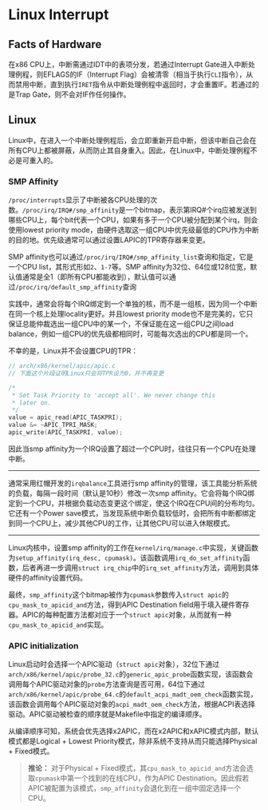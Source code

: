 # Linux Interrupt
## Facts of Hardware
在x86 CPU上，中断需通过IDT中的表项分发，若通过Interrupt Gate进入中断处理例程，则EFLAGS的IF（Interrupt Flag）会被清零（相当于执行`CLI`指令），从而禁用中断，直到执行`IRET`指令从中断处理例程中返回时，才会重置IF。若通过的是Trap Gate，则不会对IF作任何操作。

## Linux
Linux中，在进入一个中断处理例程后，会立即重新开启中断，但该中断自己会在所有CPU上都被屏蔽，从而防止其自身重入。因此，在Linux中，中断处理例程不必是可重入的。

### SMP Affinity
`/proc/interrupts`显示了中断被各CPU处理的次数。`/proc/irq/IRQ#/smp_affinity`是一个bitmap，表示第IRQ#个irq应被发送到哪些CPU上，每个bit代表一个CPU，如果有多于一个CPU被分配到某个irq，则会使用lowest priority mode，由硬件选取这一组CPU中优先级最低的CPU作为中断的目的地。优先级通常可以通过设置LAPIC的TPR寄存器来变更。

SMP affinity也可以通过`/proc/irq/IRQ#/smp_affinity_list`查询和指定，它是一个CPU list，其形式形如`2`、`1-7`等。SMP affinity为32位、64位或128位宽，默认值通常是全1（即所有CPU都能收到），默认值可以通过`/proc/irq/default_smp_affinity`查询

实践中，通常会将每个IRQ绑定到一个单独的核，而不是一组核，因为同一个中断在同一个核上处理locality更好。并且lowest priority mode也不是完美的，它只保证总能仲裁选出一组CPU中的某一个，不保证能在这一组CPU之间load balance，例如一组CPU的优先级都相同时，可能每次选出的CPU都是同一个。

不幸的是，Linux并不会设置CPU的TPR：
```c
// arch/x86/kernel/apic/apic.c
// 下面这个片段证明Linux只会将TPR设为0，并不再变更

/*
 * Set Task Priority to 'accept all'. We never change this
 * later on.
 */
value = apic_read(APIC_TASKPRI);
value &= ~APIC_TPRI_MASK;
apic_write(APIC_TASKPRI, value);
```
因此当smp affinity为一个IRQ设置了超过一个CPU时，往往只有一个CPU在处理中断。

---

通常采用红帽开发的`irqbalance`工具进行smp affinity的管理，该工具能分析系统的负载，每隔一段时间（默认是10秒）修改一次smp affinity。它会将每个IRQ绑定到一个CPU，并根据负载动态变更这个绑定，使这个IRQ在CPU间的分布均匀。它还有一个Power save模式，当发现系统中断负载较低时，会把所有中断都绑定到同一个CPU上，减少其他CPU的工作，让其他CPU可以进入休眠模式。

---

Linux内核中，设置smp affinity的工作在`kernel/irq/manage.c`中实现，关键函数为`setup_affinity(irq_desc, cpumask)`。该函数调用`irq_do_set_affinity`函数，后者再进一步调用`struct irq_chip`中的`irq_set_affinity`方法，调用到具体硬件的affinity设置代码。

最终，`smp_affinity`这个bitmap被作为`cpumask`参数传入`struct apic`的`cpu_mask_to_apicid_and`方法，得到APIC Destination field用于填入硬件寄存器。APIC的每种配置方法都对应于一个`struct apic`对象，从而就有一种`cpu_mask_to_apicid_and`实现。

### APIC initialization

Linux启动时会选择一个APIC驱动（`struct apic`对象），32位下通过`arch/x86/kernel/apic/probe_32.c`的`generic_apic_probe`函数实现，该函数会调用每个APIC驱动对象的`probe`方法查询是否可用，64位下通过`arch/x86/kernel/apic/probe_64.c`的`default_acpi_madt_oem_check`函数实现，该函数会调用每个APIC驱动对象的`acpi_madt_oem_check`方法，根据ACPI表选择驱动。APIC驱动被检查的顺序就是Makefile中指定的编译顺序。

从编译顺序可知，系统会优先选择x2APIC，而在x2APIC和xAPIC模式内部，默认模式都是Logical + Lowest Priority模式，除非系统不支持从而只能选择Physical + Fixed模式。

> **推论：** 对于Physical + Fixed模式，其`cpu_mask_to_apicid_and`方法会选取`cpumask`中第一个找到的在线CPU，作为APIC Destination。因此假若APIC被配置为该模式，`smp_affinity`会退化到在一组中固定选择一个CPU。
